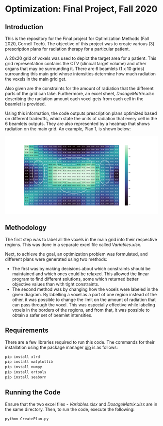 # Optimization: Final Project, Fall 2020

## Introduction
This is the repository for the Final project for Optimization Methods (Fall 2020, Cornell Tech). The objective of this project was to create various (3) prescription plans for radiation therapy for a particular patient.

A 20x20 grid of voxels was used to depict the target area for a patient. This grid representation contains the CTV (clinical target volume) and other organs that may be surrounding it. There are 6 beamlets (1 x 10 grids) surrounding this main grid whose intensities determine how much radiation the voxels in the main grid get. 

Also given are the constraints for the amount of radiation that the different parts of the grid can take. Furthermore, an excel sheet, *DosageMatrix.xlsx* describing the radiation amount each voxel gets from each cell in the beamlet is provided.

Using this information, the code outputs prescription plans optimized based on different tradeoffs, which state the units of radiation that every cell in the 6 beamlets outputs. They are also represented by a heatmap that shows radiation on the main grid. An example, Plan 1, is shown below:

![Plan 1](https://github.com/Runefeather/prescription-plan-IMRT/blob/master/images/Plan_1.png)

## Methodology
The first step was to label all the voxels in the main grid into their respective regions. This was done in a separate excel file called *Variables.xlsx*. 

Next, to achieve the goal, an optimization problem was formulated, and different plans were generated using two methods:
* The first was by making decisions about which constraints should be maintained and which ones could be relaxed. This allowed the linear program to find different solutions, some which returned better objective values than with tight constraints. 
* The second method was by changing how the voxels were labeled in the given diagram. By labelling a voxel as a part of one region instead of the other, it was possible to change the limit on the amount of radiation that can pass through the voxel. This was especially effective while labeling voxels in the borders of the regions, and from that, it was possible to obtain a safer set of beamlet intensities. 

## Requirements
There are a few libraries required to run this code. The commands for their installation using the package manager [pip](https://pip.pypa.io/en/stable/) is as follows:

```bash
pip install xlrd
pip install matplotlib
pip install numpy
pip install ortools
pip install seaborn
```

## Running the Code
Ensure that the two excel files - *Variables.xlsx* and *DosageMatrix.xlsx* are in the same directory. Then, to run the code, execute the following: 

```bash
python CreatePlan.py
```

